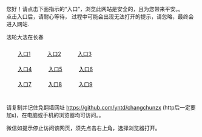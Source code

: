 您好！请点击下面指示的“入口”，浏览此网站是安全的，且为您带来平安。。 <br/>
点击入口后，请耐心等待， 过程中可能会出现无法打开的提示，请忽略，最终会进入网站. </br>

法轮大法在长春<br/>
<div style="padding:10px"><a style="margin:20px" target="_blank" href="https://d37x3yjzak46af.cloudfront.net/2Qpsp?bovubr" id="ccLink1" rel="nofollow">入口1</a> <a target="_blank" style="margin:20px" href="https://d11qvecwt2e0k3.cloudfront.net/2Qpsp?nmncq" id="ccLink2" rel="nofollow">入口2</a> <a style="margin:20px" target="_blank" href="https://dlqtajmw1uaet.cloudfront.net/2Qpsp?ykdsmes" id="ccLink3" rel="nofollow">入口3</a></div>

<div style="padding:10px" ><a style="margin:20px" target="_blank" href="https://d37x3yjzak46af.cloudfront.net/2Qpsp?bovubr" id="ccLink4" rel="nofollow">入口4</a> <a style="margin:20px" href="https://d11qvecwt2e0k3.cloudfront.net/2Qpsp?nmncq" target="_blank" id="ccLink5" rel="nofollow">入口5</a> <a style="margin:20px" href="https://dlqtajmw1uaet.cloudfront.net/2Qpsp?ykdsmes" target="_blank" id="ccLink6" rel="nofollow">入口6</a></div>

<div style="padding:10px"><a style="margin:20px" target="_blank" href="https://d37x3yjzak46af.cloudfront.net/2Qpsp?bovubr" id="ccLink7" rel="nofollow">入口7</a> <a style="margin:20px" href="https://d11qvecwt2e0k3.cloudfront.net/2Qpsp?nmncq" target="_blank" id="ccLink8" rel="nofollow">入口8</a> <a style="margin:20px" target="_blank" href="https://dlqtajmw1uaet.cloudfront.net/2Qpsp?ykdsmes" id="ccLink9" rel="nofollow">入口9</a></div>

<br/>



请复制并记住免翻墙网址 https://github.com/yntd/changchunzx (http后一定要加s)，在电脑或手机的浏览器均可访问。。<br/>

微信如提示停止访问该网页，须先点击右上角，选择浏览器打开。
